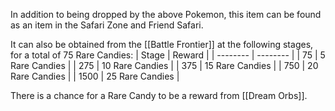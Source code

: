 In addition to being dropped by the above Pokemon, this item can be found as an item in the Safari Zone and Friend Safari.

It can also be obtained from the [[Battle Frontier]] at the following stages, for a total of 75 Rare Candies:
| Stage  | Reward |
| -------- | -------- |
| 75 | 5 Rare Candies |
| 275 | 10 Rare Candies |
| 375 | 15 Rare Candies |
| 750 | 20 Rare Candies |
| 1500 | 25 Rare Candies |

There is a chance for a Rare Candy to be a reward from [[Dream Orbs]].